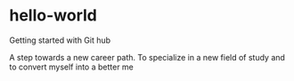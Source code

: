 # hello-world
Getting started with Git hub

A step towards a new career path. To specialize in a new field of study and to convert myself into a better me
